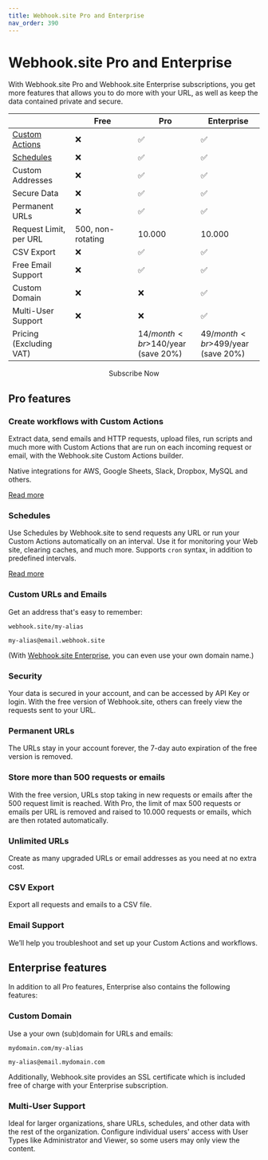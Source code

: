 ```yaml
---
title: Webhook.site Pro and Enterprise
nav_order: 390
---
```


# Webhook.site Pro and Enterprise

With Webhook.site Pro and Webhook.site Enterprise subscriptions, you get more features that allows you to do more with your URL, as well as keep the data contained private and secure.


<style>
  table {
    width:100%;
    table-layout: fixed;
    overflow-wrap: break-word;
      display:table!important;}
      
      .center {
        text-align: center;
      }
      
      a.no-underline {
        text-decoration: none;
      }
  </style>

|                    | Free              | Pro             | Enterprise              |
|--------------------|-------------------|-----------------|-------------------------|
| [Custom Actions](https://docs.webhook.site/custom-actions.html)     | ❌                | ✅              | ✅                     |
| [Schedules](https://docs.webhook.site/schedules.html)          | ❌                | ✅              | ✅                     |
| Custom Addresses   | ❌                | ✅              | ✅                     |
| Secure Data        | ❌                | ✅              | ✅                     |
| Permanent URLs     | ❌                | ✅              | ✅                     |
| Request Limit, per URL   | 500, non-rotating | 10.000           | 10.000                   |
| CSV Export         | ❌                | ✅              | ✅                     |
| Free Email Support      | ❌                | ✅              | ✅                     |
| Custom Domain      | ❌                | ❌              | ✅                     |
| Multi-User Support | ❌                | ❌              | ✅                     |
| Pricing (Excluding VAT)                  |                   | $14/month<br>$140/year (save 20%) | $49/month<br>$499/year (save 20%) |

<div class="center">
<a href="https://webhook.site/register" class="md-button md-button--default no-underline">Subscribe Now</a>
</div>


## Pro features

### Create workflows with Custom Actions
Extract data, send emails and HTTP requests, upload files, run scripts and much more with Custom Actions that are run on each incoming request or email, with the Webhook.site Custom Actions builder. 

Native integrations for AWS, Google Sheets, Slack, Dropbox, MySQL and others. 

[Read more](https://docs.webhook.site/custom-actions.html)

### Schedules 
Use Schedules by Webhook.site to send requests any URL or run your Custom Actions automatically on an interval. Use it for monitoring your Web site, clearing caches, and much more. Supports `cron` syntax, in addition to predefined intervals.

[Read more](https://docs.webhook.site/schedules.html)

### Custom URLs and Emails 
Get an address that's easy to remember:

`webhook.site/my-alias`

`my-alias@email.webhook.site`

(With [Webhook.site Enterprise](#enterprise-features), you can even use your own domain name.)

### Security 
Your data is secured in your account, and can be accessed by API Key or login. With the free version of Webhook.site, others can freely view the requests sent to your URL.

### Permanent URLs 
The URLs stay in your account forever, the 7-day auto expiration of the free version is removed.

### Store more than 500 requests or emails 
With the free version, URLs stop taking in new requests or emails after the 500 request limit is reached. With Pro, the limit of max 500 requests or emails per URL is removed and raised to 10.000 requests or emails, which are then rotated automatically.

### Unlimited URLs 
Create as many upgraded URLs or email addresses as you need at no extra cost.

### CSV Export 
Export all requests and emails to a CSV file.

### Email Support 
We’ll help you troubleshoot and set up your Custom Actions and workflows.


## Enterprise features

In addition to all Pro features, Enterprise also contains the following features:


### Custom Domain 
Use a your own (sub)domain for URLs and emails: 

`mydomain.com/my-alias`

`my-alias@email.mydomain.com`

Additionally, Webhook.site provides an SSL certificate which is included free of charge with your Enterprise subscription.

### Multi-User Support 
Ideal for larger organizations, share URLs, schedules, and other data with the rest of the organization. Configure individual users' access with User Types like Administrator and Viewer, so some users may only view the content.
